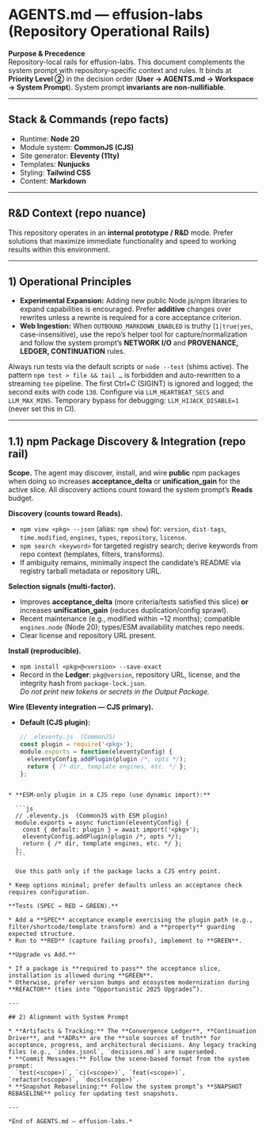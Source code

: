 # AGENTS.md — effusion-labs (Repository Operational Rails)

**Purpose & Precedence**  
Repository-local rails for effusion-labs. This document complements the system prompt with repository-specific context and rules. It binds at **Priority Level ②** in the decision order (**User → AGENTS.md → Workspace → System Prompt**). System prompt **invariants are non-nullifiable**.

---

## Stack & Commands (repo facts)
- Runtime: **Node 20**
- Module system: **CommonJS (CJS)**
- Site generator: **Eleventy (11ty)**
- Templates: **Nunjucks**
- Styling: **Tailwind CSS**
- Content: **Markdown**

---

## R&D Context (repo nuance)
This repository operates in an **internal prototype / R&D** mode. Prefer solutions that maximize immediate functionality and speed to working results within this environment.

---

## 1) Operational Principles
- **Experimental Expansion:** Adding new public Node.js/npm libraries to expand capabilities is encouraged. Prefer **additive** changes over rewrites unless a rewrite is required for a core acceptance criterion.
- **Web Ingestion:** When `OUTBOUND_MARKDOWN_ENABLED` is truthy (`1|true|yes`, case-insensitive), use the repo’s helper tool for capture/normalization and follow the system prompt’s **NETWORK I/O** and **PROVENANCE, LEDGER, CONTINUATION** rules.

Always run tests via the default scripts or `node --test` (shims active). The pattern `npm test > file && tail …` is forbidden and auto-rewritten to a streaming `tee` pipeline. The first Ctrl+C (SIGINT) is ignored and logged; the second exits with code `130`. Configure via `LLM_HEARTBEAT_SECS` and `LLM_MAX_MINS`. Temporary bypass for debugging: `LLM_HIJACK_DISABLE=1` (never set this in CI).

---

## 1.1) npm Package Discovery & Integration (repo rail)

**Scope.** The agent may discover, install, and wire **public** npm packages when doing so increases **acceptance_delta** or **unification_gain** for the active slice. All discovery actions count toward the system prompt’s **Reads** budget.

**Discovery (counts toward Reads).**
- `npm view <pkg> --json` (alias: `npm show`) for: `version`, `dist-tags`, `time.modified`, `engines`, `types`, `repository`, `license`.
- `npm search <keyword>` for targeted registry search; derive keywords from repo context (templates, filters, transforms).
- If ambiguity remains, minimally inspect the candidate’s README via registry tarball metadata or repository URL.

**Selection signals (multi-factor).**
- Improves **acceptance_delta** (more criteria/tests satisfied this slice) **or** increases **unification_gain** (reduces duplication/config sprawl).
- Recent maintenance (e.g., modified within ~12 months); compatible `engines.node` (Node 20); types/ESM availability matches repo needs.
- Clear license and repository URL present.

**Install (reproducible).**
- `npm install <pkg>@<version> --save-exact`
- Record in the **Ledger**: `pkg@version`, repository URL, license, and the integrity hash from `package-lock.json`.  
  *Do not print new tokens or secrets in the Output Package.*

**Wire (Eleventy integration — CJS primary).**
- **Default (CJS plugin):**
  ```js
  // .eleventy.js  (CommonJS)
  const plugin = require('<pkg>');
  module.exports = function(eleventyConfig) {
    eleventyConfig.addPlugin(plugin /*, opts */);
    return { /* dir, template engines, etc. */ };
  };
````

* **ESM-only plugin in a CJS repo (use dynamic import):**

  ```js
  // .eleventy.js  (CommonJS with ESM plugin)
  module.exports = async function(eleventyConfig) {
    const { default: plugin } = await import('<pkg>');
    eleventyConfig.addPlugin(plugin /*, opts */);
    return { /* dir, template engines, etc. */ };
  };
  ```

  Use this path only if the package lacks a CJS entry point.

* Keep options minimal; prefer defaults unless an acceptance check requires configuration.

**Tests (SPEC → RED → GREEN).**

* Add a **SPEC** acceptance example exercising the plugin path (e.g., filter/shortcode/template transform) and a **property** guarding expected structure.
* Run to **RED** (capture failing proofs), implement to **GREEN**.

**Upgrade vs Add.**

* If a package is **required to pass** the acceptance slice, installation is allowed during **GREEN**.
* Otherwise, prefer version bumps and ecosystem modernization during **REFACTOR** (ties into “Opportunistic 2025 Upgrades”).

---

## 2) Alignment with System Prompt

* **Artifacts & Tracking:** The **Convergence Ledger**, **Continuation Driver**, and **ADRs** are the **sole sources of truth** for acceptance, progress, and architectural decisions. Any legacy tracking files (e.g., `index.jsonl`, `decisions.md`) are superseded.
* **Commit Messages:** Follow the scene-based format from the system prompt:
  `test(<scope>)`, `ci(<scope>)`, `feat(<scope>)`, `refactor(<scope>)`, `docs(<scope>)`.
* **Snapshot Rebaselining:** Follow the system prompt’s **SNAPSHOT REBASELINE** policy for updating test snapshots.

---

*End of AGENTS.md — effusion-labs.*